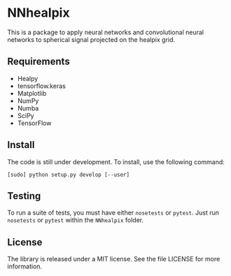 # NNhealpix

This is a package to apply neural networks and convolutional neural
networks to spherical signal projected on the healpix grid.


## Requirements

- Healpy
- tensorflow.keras
- Matplotlib
- NumPy
- Numba
- SciPy
- TensorFlow

## Install

The code is still under development. To install, use the following command:
```
[sudo] python setup.py develop [--user]
```


## Testing

To run a suite of tests, you must have either `nosetests` or
`pytest`. Just run `nosetests` or `pytest` within the `NNhealpix`
folder.


## License

The library is released under a MIT license. See the file LICENSE for
more information.
